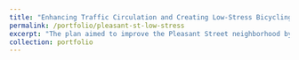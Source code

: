 ```yaml
---
title: "Enhancing Traffic Circulation and Creating Low-Stress Bicycling Routes: A Comprehensive Plan for Pleasant Street, Dorchester, MA"
permalink: /portfolio/pleasant-st-low-stress
excerpt: "The plan aimed to improve the Pleasant Street neighborhood by removing through traffic, ensuring that drivers who do not have local origins or destinations are rerouted away from the area. It also focuses on creating low-stress bicycling streets that provide a safe, comfortable, and enjoyable experience for cyclists by minimizing their exposure to high traffic volumes and speeds. Download full slides <a href="https://natdave.github.io/files/pleasant_st.pdf">here</a>.<br/><img src='/images/pleasant_st.jpg'>
collection: portfolio
---
```

